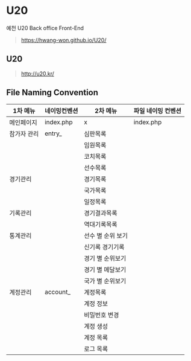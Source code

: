 # U20

예천 U20 Back office Front-End

> https://hwang-won.github.io/U20/

## U20

> http://u20.kr/

## File Naming Convention

| 1차 메뉴    | 네이밍컨벤션 | 2차 메뉴          | 파일 네이밍 컨벤션 |
| ----------- | ------------ | ----------------- | ------------------ |
| 메인페이지  | index.php    | x                 | index.php          |
| 참가자 관리 | entry_      | 심판목록          |                    |
|             |              | 임원목록          |                    |
|             |              | 코치목록          |                    |
|             |              | 선수목록          |                    |
| 경기관리    |              | 경기목록          |                    |
|             |              | 국가목록          |                    |
|             |              | 일정목록          |                    |
| 기록관리    |              | 경기결과목록      |                    |
|             |              | 역대기록목록      |                    |
| 통계관리    |              | 선수 별 순위 보기 |                    |
|             |              | 신기록 경기기록   |                    |
|             |              | 경기 별 순위보기  |                    |
|             |              | 경기 별 메달보기  |                    |
|             |              | 국가 별 순위보기  |                    |
| 계정관리    | account_     | 계정목록          |                    |
|             |              | 계정 정보        |                    |
|             |              | 비밀번호 변경    |                    |
|             |              | 계정 생성        |                    |
|             |              | 계정 목록        |                    |
|             |              | 로그 목록        |                    |
